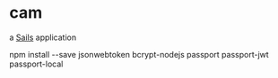# cam

a [Sails](http://sailsjs.org) application




npm install --save jsonwebtoken bcrypt-nodejs passport passport-jwt passport-local